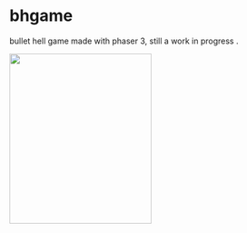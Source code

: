 # bhgame

bullet hell game made with phaser 3, still a work in progress .

<img src="/assets/videogamebh.gif" width="250" height="300" />
